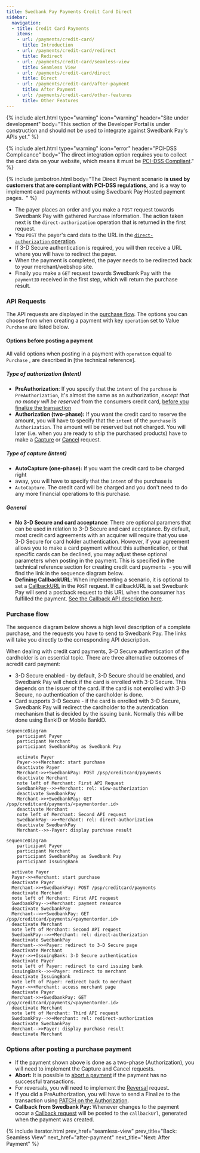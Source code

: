 ```yaml
---
title: Swedbank Pay Payments Credit Card Direct
sidebar:
  navigation:
  - title: Credit Card Payments
    items:
    - url: /payments/credit-card/
      title: Introduction
    - url: /payments/credit-card/redirect
      title: Redirect
    - url: /payments/credit-card/seamless-view
      title: Seamless View
    - url: /payments/credit-card/direct
      title: Direct
    - url: /payments/credit-card/after-payment
      title: After Payment
    - url: /payments/credit-card/other-features
      title: Other Features
---
```


{% include alert.html type="warning"
                      icon="warning"
                      header="Site under development"
                      body="This section of the Developer Portal is under construction and should not be used to integrate against Swedbank Pay's APIs yet." %}

{% include alert.html type="warning"
                      icon="error"
                      header="PCI-DSS Complicance"
                      body="The direct integration option requires you to collect the card data on your website, which means it must be [PCI-DSS Compliant][PCI-link]." %}

{% include jumbotron.html body="The Direct Payment scenario **is used by
customers that are compliant with PCI-DSS regulations**, and is a way to
implement card payments without using Swedbank Pay Hosted payment pages.  " %}

* The payer places an order and you make a `POST` request towards Swedbank Pay
with gathered `Purchase` information. The action taken next is the
`direct-authorization` operation that is returned in the first request.
* You `POST` the payer's card data to the URL in the
[`direct-authorization` operation][authorization].
* If 3-D Secure authentication is required, you will then receive a URL where
you will have to redirect the payer.
* When the payment is completed, the payer needs to be redirected back to your
merchant/webshop site.
* Finally you make a `GET` request towards Swedbank Pay with the `paymentID`
received in the first step, which will return the purchase result.

### API Requests

The API requests are displayed in the [purchase flow](#purchase-flow-2). The
options you can choose from when creating a payment with key `operation` set to
Value `Purchase` are listed below.

#### Options before posting a payment

All valid options when posting in a payment with `operation` equal to `Purchase`
, are described in [the technical reference].

##### Type of authorization (Intent)

* **PreAuthorization**: If you specify that the `intent` of the `purchase` is
`PreAuthorization`, it's almost the same as an authorization,
_except that no money will be reserved_ from the consumers credit card,
[before you finalize the transaction][finalize]
* **Authorization (two-phase):** If you want the credit card to reserve the
amount, you will have to specify that the `intent` of the `purchase` is
`Authorization`. The amount will be reserved but not charged. You will later
(i.e. when you are ready to ship the purchased products) have to make a
[Capture][Capture] or [Cancel][Cancel] request.

##### Type of capture (Intent)

* **AutoCapture (one-phase):** If you want the credit card to be charged right
* away, you will have to specify that the `intent` of the purchase is
* `AutoCapture`. The credit card will be charged and you don't need to do any
more financial operations to this purchase.

##### General

* **No 3-D Secure and card acceptance**: There are optional paramers that can be
used in relation to 3-D Secure and card acceptance. By default, most credit card
agreements with an acquirer will require that you use 3-D Secure for card holder
authentication. However, if your agreement allows you to make a card payment
without this authentication, or that specific cards can be declined, you may
adjust these optional parameters when posting in the payment. This is specified
in the technical reference section for creating credit card payments  - you will
 find the link in the sequence diagram below.
* **Defining CallbackURL**: When implementing a scenario, it is optional to set
a [CallbackURL][callback] in the `POST` request. If callbackURL is set Swedbank
Pay will send a postback request to this URL when the consumer has fulfilled the
 payment. [See the Callback API description here][callback].

### Purchase flow

The sequence diagram below shows a high level description of a complete
purchase, and the requests you have to send to Swedbank Pay. The links will take
 you directly to the corresponding API description.

When dealing with credit card payments, 3-D Secure authentication of the
cardholder is an essential topic. There are three alternative outcomes of
acredit card payment:

* 3-D Secure enabled - by default, 3-D Secure should be enabled, and Swedbank Pay
will check if the card is enrolled with 3-D Secure. This depends on the issuer of
 the card. If the card is not enrolled with 3-D Secure, no authentication of the
 cardholder is done.
* Card supports 3-D Secure - if the card is enrolled with 3-D Secure, Swedbank Pay
will redirect the cardholder to the autentication mechanism that is decided by
the issuing bank. Normally this will be done using BankID or Mobile BankID.

```mermaid
sequenceDiagram
    participant Payer
    participant Merchant
    participant SwedbankPay as Swedbank Pay

    activate Payer
    Payer->>+Merchant: start purchase
    deactivate Payer
    Merchant->>+SwedbankPay: POST /psp/creditcard/payments
    deactivate Merchant
    note left of Merchant: First API Request
    SwedbankPay-->>+Merchant: rel: view-authorization
    deactivate SwedbankPay
    Merchant->>+SwedbankPay: GET /psp/creditcard/payments/<paymentorder.id>
    deactivate Merchant
    note left of Merchant: Second API request
    SwedbankPay-->>+Merchant: rel: direct-authorization
    deactivate SwedbankPay
    Merchant-->>-Payer: display purchase result
```

```mermaid
sequenceDiagram
    participant Payer
    participant Merchant
    participant SwedbankPay as Swedbank Pay
    participant IssuingBank

  activate Payer
  Payer->>+Merchant: start purchase
  deactivate Payer
  Merchant->>+SwedbankPay: POST /psp/creditcard/payments
  deactivate Merchant
  note left of Merchant: First API request
  SwedbankPay-->+Merchant: payment resource
  deactivate SwedbankPay
  Merchant-->>+SwedbankPay: GET /psp/creditcard/payments/<paymentorder.id>
  deactivate Merchant
  note left of Merchant: Second API request
  SwedbankPay-->>+Merchant: rel: direct-authorization
  deactivate SwedbankPay
  Merchant-->>+Payer: redirect to 3-D Secure page
  deactivate Merchant
  Payer->>+IssuingBank: 3-D Secure authentication
  deactivate Payer
  note left of Payer: redirect to card issuing bank
  IssuingBank-->>+Payer: redirect to merchant
  deactivate IssuingBank
  note left of Payer: redirect back to merchant
  Payer->>+Merchant: access merchant page
  deactivate Payer
  Merchant->>+SwedbankPay: GET /psp/creditcard/payments/<paymentorder.id>
  deactivate Merchant
  note left of Merchant: Third API request
  SwedbankPay-->>+Merchant: rel: redirect-authorization
  deactivate SwedbankPay
  Merchant-->>Payer: display purchase result
  deactivate Merchant
```

### Options after posting a purchase payment

* If the payment shown above is done as a two-phase (Authorization), you will
need to implement the Capture and Cancel requests.
* **Abort:** It is possible to [abort a payment][abort] if the payment has no
successful transactions.
* For reversals, you will need to implement the [Reversal][reversal] request.
* If you did a PreAuthorization, you will have to send a Finalize to the
transaction using [PATCH on the Authorization][finalize].
* **Callback from Swedbank Pay:** Whenever changes to the payment occur a
[Callback request][callback] will be posted to the `callbackUrl`,
generated when the payment was created.

{% include iterator.html prev_href="seamless-view" prev_title="Back: Seamless View"
next_href="after-payment" next_title="Next: After Payment" %}

[abort]: /payments/credit-card/other-features/#abort
[callback]: /payments/credit-card/other-features/#callback
[Cancel]: /payments/credit-card/after-payment/#Cancellations
[Capture]: /payments/credit-card/after-payment/#Capture
[finalize]: /payments/credit-card/after-payment/#finalize
[PCI-link]: https://www.pcisecuritystandards.org/
[reversal]: /payments/credit-card/after-payment/#Reversals
[authorization]: /payments/credit-card/other-features/#create-authorization-transaction

